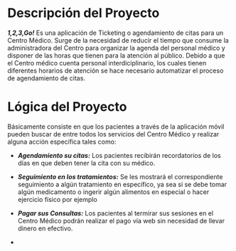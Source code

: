 # Descripción del Proyecto

***1,2,3,Go!*** Es una aplicación de Ticketing o agendamiento de citas para un Centro Médico. Surge de la necesidad de reducir el tiempo que consume la administradora del Centro para organizar la agenda del personal médico y disponer de las horas que tienen para la atención al público. Debido a que el Centro médico cuenta personal interdiciplinario, los cuales tienen diferentes horarios de atención se hace necesario automatizar el proceso de agendamiento de citas. 


# Lógica del Proyecto
Básicamente consiste en que los pacientes a través de la aplicación móvil pueden buscar de entre todos los servicios del Centro Médico y realizar alguna acción específica tales como:

+ ***Agendamiento su citas:*** Los pacientes recibirán recordatorios de los días en que deben tener la cita con su médico.

+ ***Seguimiento en los tratamientos:*** Se les mostrará el correspondiente seguimiento a algún tratamiento en específico, ya sea si se debe tomar algún medicamento o ingerir algún alimentos en especial o hacer ejercicio físico por ejemplo

+ ***Pagar sus Consultas:*** Los pacientes al termirar sus sesiones en el Centro Médico podrán realizar el pago vía web sin necesidad de llevar dinero en efectivo.
+ 
